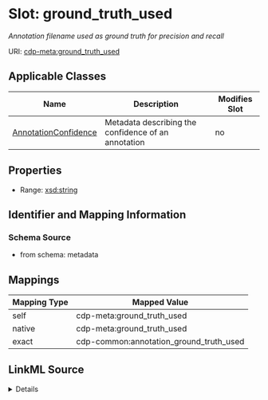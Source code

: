 

# Slot: ground_truth_used


_Annotation filename used as ground truth for precision and recall_



URI: [cdp-meta:ground_truth_used](metadataground_truth_used)



<!-- no inheritance hierarchy -->





## Applicable Classes

| Name | Description | Modifies Slot |
| --- | --- | --- |
| [AnnotationConfidence](AnnotationConfidence.md) | Metadata describing the confidence of an annotation |  no  |







## Properties

* Range: [xsd:string](http://www.w3.org/2001/XMLSchema#string)





## Identifier and Mapping Information







### Schema Source


* from schema: metadata




## Mappings

| Mapping Type | Mapped Value |
| ---  | ---  |
| self | cdp-meta:ground_truth_used |
| native | cdp-meta:ground_truth_used |
| exact | cdp-common:annotation_ground_truth_used |




## LinkML Source

<details>
```yaml
name: ground_truth_used
description: Annotation filename used as ground truth for precision and recall
from_schema: metadata
exact_mappings:
- cdp-common:annotation_ground_truth_used
rank: 1000
alias: ground_truth_used
owner: AnnotationConfidence
domain_of:
- AnnotationConfidence
range: string
inlined: true
inlined_as_list: true

```
</details>
